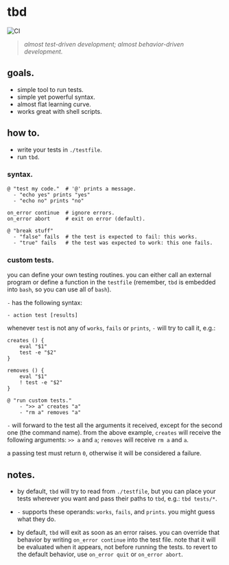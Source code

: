 # tbd

![CI](https://github.com/luis-lavaire/tbd/workflows/CI/badge.svg)

> _almost test-driven development; almost behavior-driven development._

## goals.

- simple tool to run tests.
- simple yet powerful syntax.
- almost flat learning curve.
- works great with shell scripts.

## how to.

- write your tests in `./testfile`.
- run `tbd`.

### syntax.

```shell
@ "test my code."  # '@' prints a message.
  - "echo yes" prints "yes"
  - "echo no" prints "no"

on_error continue  # ignore errors.
on_error abort     # exit on error (default).

@ "break stuff"
  - "false" fails  # the test is expected to fail: this works.
  - "true" fails   # the test was expected to work: this one fails.
```


### custom tests.

you can define your own testing routines. you can either call an external
program or define a function in the `testfile` (remember, `tbd` is embedded
into `bash`, so you can use all of `bash`).

`-` has the following syntax:

```
- action test [results]
```

whenever `test` is not any of `works`, `fails` or `prints`, `-` will try
to call it, e.g.:

```
creates () {
    eval "$1"
    test -e "$2"
}

removes () {
    eval "$1"
    ! test -e "$2"
}

@ "run custom tests."
    - ">> a" creates "a"
    - "rm a" removes "a"
```

`-` will forward to the test all the arguments it received, except for the
second one (the command name). from the above example, `creates` will receive
the following arguments: `>> a` and `a`; `removes` will receive `rm a` and `a`.

a passing test must return `0`, otherwise it will be considered a failure.


## notes.

- by default, `tbd` will try to read from `./testfile`, but you can
  place your tests wherever you want and pass their paths to `tbd`,
  e.g.: `tbd tests/*`.

- `-` supports these operands: `works`, `fails`, and `prints`. you might
  guess what they do.

- by default, `tbd` will exit as soon as an error raises. you can
  override that behavior by writing `on_error continue` into the test file.
  note that it will be evaluated when it appears, not before running the
  tests. to revert to the default behavior, use `on_error quit` or
  `on_error abort`.
